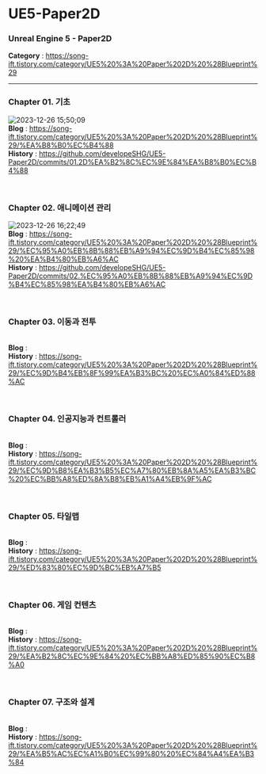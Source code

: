 # UE5-Paper2D
<h3>Unreal Engine 5 - Paper2D</h3>

<b>Category</b> : https://song-ift.tistory.com/category/UE5%20%3A%20Paper%202D%20%28Blueprint%29

<hr size="5">

<h3>Chapter 01. 기초</h3>

![2023-12-26 15;50;09](https://github.com/developeSHG/UE5-Paper2D/assets/79896868/1fb493ee-b06d-4286-8d39-ac91ff56cd27)
<br><b>Blog</b> : https://song-ift.tistory.com/category/UE5%20%3A%20Paper%202D%20%28Blueprint%29/%EA%B8%B0%EC%B4%88
<br><b>History</b> : https://github.com/developeSHG/UE5-Paper2D/commits/01.2D%EA%B2%8C%EC%9E%84%EA%B8%B0%EC%B4%88

<br><h3>Chapter 02. 애니메이션 관리</h3>
![2023-12-26 16;22;49](https://github.com/developeSHG/UE5-Paper2D/assets/79896868/3d57df84-1a65-4f87-81d8-a77e076243b0)
<br><b>Blog</b> : https://song-ift.tistory.com/category/UE5%20%3A%20Paper%202D%20%28Blueprint%29/%EC%95%A0%EB%8B%88%EB%A9%94%EC%9D%B4%EC%85%98%20%EA%B4%80%EB%A6%AC
<br><b>History</b> : https://github.com/developeSHG/UE5-Paper2D/commits/02.%EC%95%A0%EB%8B%88%EB%A9%94%EC%9D%B4%EC%85%98%EA%B4%80%EB%A6%AC

<br><h3>Chapter 03. 이동과 전투</h3>
<br><b>Blog</b> : 
<br><b>History</b> : https://song-ift.tistory.com/category/UE5%20%3A%20Paper%202D%20%28Blueprint%29/%EC%9D%B4%EB%8F%99%EA%B3%BC%20%EC%A0%84%ED%88%AC

<br><h3>Chapter 04. 인공지능과 컨트롤러</h3>
<br><b>Blog</b> : 
<br><b>History</b> : https://song-ift.tistory.com/category/UE5%20%3A%20Paper%202D%20%28Blueprint%29/%EC%9D%B8%EA%B3%B5%EC%A7%80%EB%8A%A5%EA%B3%BC%20%EC%BB%A8%ED%8A%B8%EB%A1%A4%EB%9F%AC

<br><h3>Chapter 05. 타일맵</h3>
<br><b>Blog</b> : 
<br><b>History</b> : https://song-ift.tistory.com/category/UE5%20%3A%20Paper%202D%20%28Blueprint%29/%ED%83%80%EC%9D%BC%EB%A7%B5

<br><h3>Chapter 06. 게임 컨텐츠</h3>
<br><b>Blog</b> : 
<br><b>History</b> : https://song-ift.tistory.com/category/UE5%20%3A%20Paper%202D%20%28Blueprint%29/%EA%B2%8C%EC%9E%84%20%EC%BB%A8%ED%85%90%EC%B8%A0

<br><h3>Chapter 07. 구조와 설계</h3>
<br><b>Blog</b> : 
<br><b>History</b> : https://song-ift.tistory.com/category/UE5%20%3A%20Paper%202D%20%28Blueprint%29/%EA%B5%AC%EC%A1%B0%EC%99%80%20%EC%84%A4%EA%B3%84
